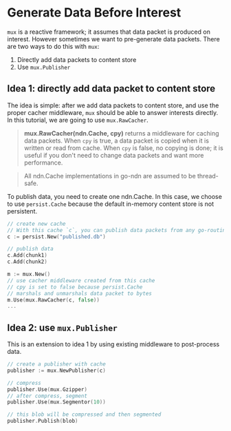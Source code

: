 # Generate Data Before Interest

`mux` is a reactive framework; it assumes that data packet is produced on interest. However sometimes we want to pre-generate data packets. There are two ways to do this with `mux`:

1. Directly add data packets to content store
2. Use `mux.Publisher`

## Idea 1: directly add data packet to content store

The idea is simple: after we add data packets to content store, and use the proper cacher middleware, `mux` should be able to answer interests directly. In this tutorial, we are going to use `mux.RawCacher`.

> __mux.RawCacher(ndn.Cache, cpy)__ returns a middleware for caching data packets. When `cpy` is true, a data packet is copied when it is written or read from cache. When `cpy` is false, no copying is done; it is useful if you don't need to change data packets and want more performance.

> All ndn.Cache implementations in go-ndn are assumed to be thread-safe.

To publish data, you need to create one ndn.Cache. In this case, we choose to use `persist.Cache` because the default in-memory content store is not persistent.

```go
// create new cache
// With this cache `c`, you can publish data packets from any go-routine.
c := persist.New("published.db")

// publish data
c.Add(chunk1)
c.Add(chunk2)

m := mux.New()
// use cacher middleware created from this cache
// cpy is set to false because persist.Cache
// marshals and unmarshals data packet to bytes
m.Use(mux.RawCacher(c, false))
...
```

## Idea 2: use `mux.Publisher`

This is an extension to idea 1 by using existing middleware to post-process data.

```go
// create a publisher with cache
publisher := mux.NewPublisher(c)

// compress
publisher.Use(mux.Gzipper)
// after compress, segment
publisher.Use(mux.Segmentor(10))

// this blob will be compressed and then segmented
publisher.Publish(blob)
```

